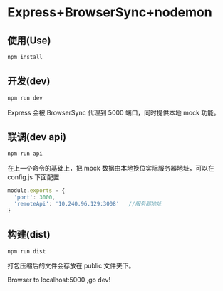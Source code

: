 # Express+BrowserSync+nodemon

## 使用(Use)
```bash
npm install
```

## 开发(dev)
```bash
npm run dev
```
Express 会被 BrowserSync 代理到 5000 端口，同时提供本地 mock 功能。
## 联调(dev api)
```bash
npm run api
```
在上一个命令的基础上，把 mock 数据由本地换位实际服务器地址，可以在 config.js 下面配置
```javascript
module.exports = {
  'port': 3000,
  'remoteApi': '10.240.96.129:3008'   //服务器地址
}
```
## 构建(dist)
```bash
npm run dist
```
打包压缩后的文件会存放在 public 文件夹下。

Browser to localhost:5000 ,go dev!
